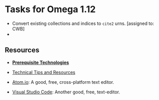 # Tasks for Omega 1.12

- Convert existing collections and indices to `cite2` urns. [assigned to: CWB]
- 

## Resources

- [**Prerequisite Technologies**](http://homermultitext.github.io/hmt-docs/tech/)

- [Technical Tips and Resources](http://homermultitext.github.io/hmt-docs/tips/)
- [Atom.io](https://atom.io): A good, free, cross-platform text editor.
- [Visual Studio Code](https://code.visualstudio.com): Another good, free, text-editor.

